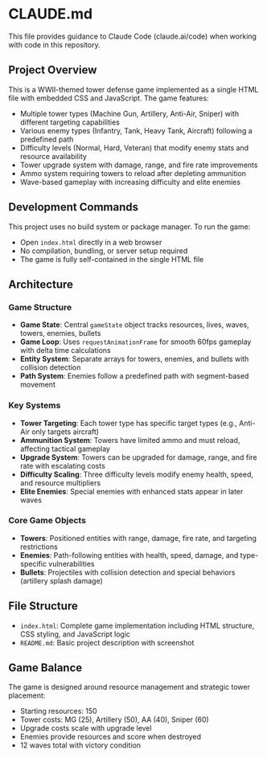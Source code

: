 # CLAUDE.md

This file provides guidance to Claude Code (claude.ai/code) when working with code in this repository.

## Project Overview

This is a WWII-themed tower defense game implemented as a single HTML file with embedded CSS and JavaScript. The game features:
- Multiple tower types (Machine Gun, Artillery, Anti-Air, Sniper) with different targeting capabilities
- Various enemy types (Infantry, Tank, Heavy Tank, Aircraft) following a predefined path
- Difficulty levels (Normal, Hard, Veteran) that modify enemy stats and resource availability
- Tower upgrade system with damage, range, and fire rate improvements
- Ammo system requiring towers to reload after depleting ammunition
- Wave-based gameplay with increasing difficulty and elite enemies

## Development Commands

This project uses no build system or package manager. To run the game:
- Open `index.html` directly in a web browser
- No compilation, bundling, or server setup required
- The game is fully self-contained in the single HTML file

## Architecture

### Game Structure
- **Game State**: Central `gameState` object tracks resources, lives, waves, towers, enemies, bullets
- **Game Loop**: Uses `requestAnimationFrame` for smooth 60fps gameplay with delta time calculations
- **Entity System**: Separate arrays for towers, enemies, and bullets with collision detection
- **Path System**: Enemies follow a predefined path with segment-based movement

### Key Systems
- **Tower Targeting**: Each tower type has specific target types (e.g., Anti-Air only targets aircraft)
- **Ammunition System**: Towers have limited ammo and must reload, affecting tactical gameplay
- **Upgrade System**: Towers can be upgraded for damage, range, and fire rate with escalating costs
- **Difficulty Scaling**: Three difficulty levels modify enemy health, speed, and resource multipliers
- **Elite Enemies**: Special enemies with enhanced stats appear in later waves

### Core Game Objects
- **Towers**: Positioned entities with range, damage, fire rate, and targeting restrictions
- **Enemies**: Path-following entities with health, speed, damage, and type-specific vulnerabilities
- **Bullets**: Projectiles with collision detection and special behaviors (artillery splash damage)

## File Structure
- `index.html`: Complete game implementation including HTML structure, CSS styling, and JavaScript logic
- `README.md`: Basic project description with screenshot

## Game Balance
The game is designed around resource management and strategic tower placement:
- Starting resources: 150
- Tower costs: MG (25), Artillery (50), AA (40), Sniper (60)
- Upgrade costs scale with upgrade level
- Enemies provide resources and score when destroyed
- 12 waves total with victory condition